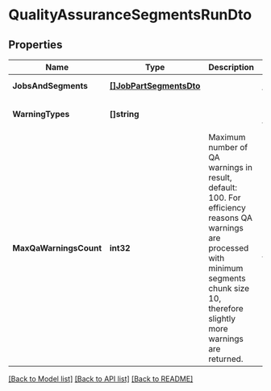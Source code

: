 # QualityAssuranceSegmentsRunDto

## Properties
Name | Type | Description | Notes
------------ | ------------- | ------------- | -------------
**JobsAndSegments** | [**[]JobPartSegmentsDto**](JobPartSegmentsDto.md) |  | [default to null]
**WarningTypes** | **[]string** |  | [optional] [default to null]
**MaxQaWarningsCount** | **int32** | Maximum number of QA warnings in result, default: 100. For efficiency reasons QA warnings are processed with minimum segments chunk size 10, therefore slightly more warnings are returned. | [optional] [default to null]

[[Back to Model list]](../README.md#documentation-for-models) [[Back to API list]](../README.md#documentation-for-api-endpoints) [[Back to README]](../README.md)


